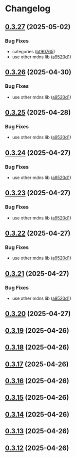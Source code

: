# Changelog

## [0.3.27](https://github.com/DanielHabenicht/UbiHome/compare/ubihome-api-v0.3.26...ubihome-api-v0.3.27) (2025-05-02)


### Bug Fixes

* categories ([bf90765](https://github.com/DanielHabenicht/UbiHome/commit/bf90765baff37491bd7a23f1b1a8f88323c3c4e5))
* use other mdns lib ([a9520d1](https://github.com/DanielHabenicht/UbiHome/commit/a9520d18a9b40bae1b8bdf31b87c4f2041e37ce2))

## [0.3.26](https://github.com/DanielHabenicht/UbiHome/compare/ubihome-api-v0.3.25...ubihome-api-v0.3.26) (2025-04-30)


### Bug Fixes

* use other mdns lib ([a9520d1](https://github.com/DanielHabenicht/UbiHome/commit/a9520d18a9b40bae1b8bdf31b87c4f2041e37ce2))

## [0.3.25](https://github.com/DanielHabenicht/UbiHome/compare/ubihome-api-v0.3.24...ubihome-api-v0.3.25) (2025-04-28)


### Bug Fixes

* use other mdns lib ([a9520d1](https://github.com/DanielHabenicht/UbiHome/commit/a9520d18a9b40bae1b8bdf31b87c4f2041e37ce2))

## [0.3.24](https://github.com/DanielHabenicht/UbiHome/compare/ubihome-api-v0.3.23...ubihome-api-v0.3.24) (2025-04-27)


### Bug Fixes

* use other mdns lib ([a9520d1](https://github.com/DanielHabenicht/UbiHome/commit/a9520d18a9b40bae1b8bdf31b87c4f2041e37ce2))

## [0.3.23](https://github.com/DanielHabenicht/UbiHome/compare/ubihome-api-v0.3.22...ubihome-api-v0.3.23) (2025-04-27)


### Bug Fixes

* use other mdns lib ([a9520d1](https://github.com/DanielHabenicht/UbiHome/commit/a9520d18a9b40bae1b8bdf31b87c4f2041e37ce2))

## [0.3.22](https://github.com/DanielHabenicht/UbiHome/compare/ubihome-api-v0.3.21...ubihome-api-v0.3.22) (2025-04-27)


### Bug Fixes

* use other mdns lib ([a9520d1](https://github.com/DanielHabenicht/UbiHome/commit/a9520d18a9b40bae1b8bdf31b87c4f2041e37ce2))

## [0.3.21](https://github.com/DanielHabenicht/UbiHome/compare/v0.3.20...ubihome-api-v0.3.21) (2025-04-27)


### Bug Fixes

* use other mdns lib ([a9520d1](https://github.com/DanielHabenicht/UbiHome/commit/a9520d18a9b40bae1b8bdf31b87c4f2041e37ce2))

## [0.3.20](https://github.com/DanielHabenicht/UbiHome/compare/v0.3.19...ubihome-api-v0.3.20) (2025-04-27)

## [0.3.19](https://github.com/DanielHabenicht/UbiHome/compare/v0.3.18...ubihome-api-v0.3.19) (2025-04-26)

## [0.3.18](https://github.com/DanielHabenicht/UbiHome/compare/v0.3.17...ubihome-api-v0.3.18) (2025-04-26)

## [0.3.17](https://github.com/DanielHabenicht/UbiHome/compare/v0.3.16...ubihome-api-v0.3.17) (2025-04-26)

## [0.3.16](https://github.com/DanielHabenicht/UbiHome/compare/v0.3.15...ubihome-api-v0.3.16) (2025-04-26)

## [0.3.15](https://github.com/DanielHabenicht/UbiHome/compare/v0.3.14...ubihome-api-v0.3.15) (2025-04-26)

## [0.3.14](https://github.com/DanielHabenicht/UbiHome/compare/v0.3.13...ubihome-api-v0.3.14) (2025-04-26)

## [0.3.13](https://github.com/DanielHabenicht/UbiHome/compare/v0.3.12...ubihome-api-v0.3.13) (2025-04-26)

## [0.3.12](https://github.com/DanielHabenicht/UbiHome/compare/v0.3.11...ubihome-api-v0.3.12) (2025-04-26)
